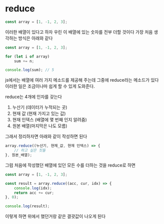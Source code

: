 # reduce

```js
const array = [1, -1, 2, 3];
```

이러한 배열이 있다고 하자
우린 이 배열에 있는 숫자를 전부 더할 것이다
가장 처음 생각하는 방식은 아래와 같다

```js
const array = [1, -1, 2, 3];

for (let i of array)
    sum += n;

console.log(sum); // 5
```

js에서는 배열에 여러 가지 메소드를 제공해 주는데 그중에 reduce라는 메소드가 있다
이러한 일은 조금이나마 쉽게 할 수 있게 도와준다.

reduce는 4개에 인자를 갖는다

1. 누산기 (데이터가 누적되는 곳)
2. 현재 값 (현재 가지고 있는 값)
3. 현재 인덱스 (배열에 몇 번째 인지 알려줌)
4. 원본 배열(마지막은 나도 모름)

그래서 정리하자면 아래와 같이 작성하면 된다

```js
array.reduce((누산기, 현재_값, 현재 인덱스) => {
    // 하고 싶은 짓들
}, 원본_배열);
```

그럼 처음에 작성했던 배열에 있던 모든 수를 더하는 것을 reduce로 하면

```js
const array = [1, -1, 2, 3];

const result = array.reduce((acc, cur, idx) => {
    console.log(idx);
    return acc += cur;
}, 0);

console.log(result);
```

이렇게 하면 위에서 했던거랑 같은 결괏값이 나오게 된다